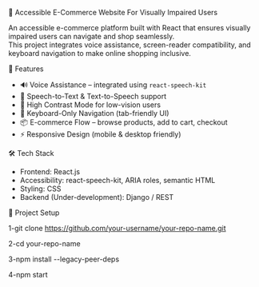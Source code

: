 🛒 Accessible E-Commerce Website For Visually Impaired Users

An accessible e-commerce platform built with React that ensures visually impaired users can navigate and shop seamlessly.  
This project integrates voice assistance, screen-reader compatibility, and keyboard navigation to make online shopping inclusive.

🌟 Features
- 🔊 Voice Assistance – integrated using `react-speech-kit`  
- 🎤 Speech-to-Text & Text-to-Speech support  
- 🎨 High Contrast Mode for low-vision users  
- 🔑 Keyboard-Only Navigation (tab-friendly UI)  
- 📦 E-commerce Flow – browse products, add to cart, checkout  
- ⚡ Responsive Design (mobile & desktop friendly)

🛠️ Tech Stack
- Frontend: React.js  
- Accessibility: react-speech-kit, ARIA roles, semantic HTML  
- Styling: CSS  
- Backend (Under-development): Django / REST

📂 Project Setup

1-git clone https://github.com/your-username/your-repo-name.git

2-cd your-repo-name

3-npm install --legacy-peer-deps

4-npm start
